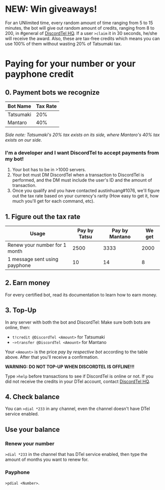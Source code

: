 # NEW: Win giveaways!
For an UNlimited time, every random amount of time ranging from 5 to 15 minutes, the bot will give out random amount of credits, ranging from 8 to 200, in #general of [DiscordTel HQ](https://discord.gg/RN7pxrB). If a user `>claim` it in 30 seconds, he/she will receive the award. Also, these are tax-free credits which means you can use 100% of them without wasting 20% of Tatsumaki tax.

# Paying for your number or your payphone credit

## 0. Payment bots we recognize

| Bot Name  | Tax Rate |
|-----------|----------|
| Tatsumaki | 20%      |
| Mantaro   | 40%      |

*Side note: Tatsumaki's 20% tax exists on its side, where Mantaro's 40% tax exists on our side.*

### I'm a developer and I want DiscordTel to accept payments from my bot!
1. Your bot has to be in >1000 servers.
2. Your bot must DM DiscordTel when a transaction to DiscordTel is performed, and the DM must include the user's ID and the amount of transaction.
3. Once you qualify and you have contacted austinhuang#1076, we'll figure out the tax rate based on your currency's rarity (How easy to get it, how much you'll get for each command, etc).

## 1. Figure out the tax rate

| Usage                         | Pay by Tatsu | Pay by Mantano | We get |
|-------------------------------|--------------|----------------|--------|
| Renew your number for 1 month | 2500         | 3333           | 2000   |
| 1 message sent using payphone | 10           | 14             | 8      |

## 2. Earn money

For every certified bot, read its documentation to learn how to earn money.

## 3. Top-Up
In any server with both the bot and DiscordTel: Make sure both bots are online, then:
* `t!credit @DiscordTel <Amount>` for Tatsumaki
* `~>transfer @DiscordTel <Amount>` for Mantano

Your `<Amount>` is the price *pay by respective bot* according to the table above. After that you'll receive a confirmation.

**WARNING: DO NOT TOP-UP WHEN DISCORDTEL IS OFFLINE!!!**

Type `>help` before transactions to see if DiscordTel is online or not. If you did not receive the credits in your DTel account, contact [DiscordTel HQ](https://discord.gg/RN7pxrB).

## 4. Check balance
You can `>dial *233` in any channel, even the channel doesn't have DTel service enabled.

## Use your balance
### Renew your number
`>dial *233` in the channel that has DTel service enabled, then type the amount of months you want to renew for.

### Payphone
`>pdial <Number>`.
